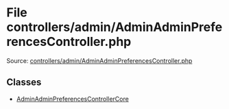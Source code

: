 File controllers/admin/AdminAdminPreferencesController.php
=========
Source: [controllers/admin/AdminAdminPreferencesController.php](https://github.com/PrestaShop/PrestaShop/blob/1.6.1.1/controllers/admin/AdminAdminPreferencesController.php)


Classes
-------

* [AdminAdminPreferencesControllerCore](class.AdminAdminPreferencesControllerCore)

